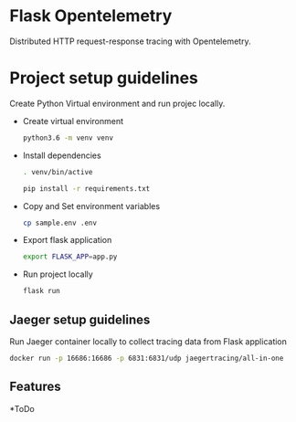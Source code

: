 # Flask Opentelemetry

Distributed HTTP request-response tracing with Opentelemetry.

# Project setup guidelines

Create Python Virtual environment and run projec locally.

- Create virtual environment

    ```bash
    python3.6 -m venv venv
    ```

- Install dependencies

    ```bash
    . venv/bin/active

    pip install -r requirements.txt
    ```

- Copy and Set environment variables

    ```bash
    cp sample.env .env
    ```

- Export flask application

    ```bash
    export FLASK_APP=app.py
    ```

- Run project locally

    ```bash
    flask run
    ```

## Jaeger setup guidelines

Run Jaeger container locally to collect tracing data from Flask application

```bash
docker run -p 16686:16686 -p 6831:6831/udp jaegertracing/all-in-one
```

## Features

*ToDo
